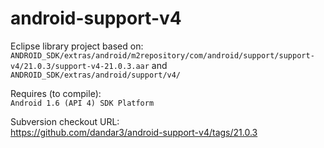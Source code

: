 android-support-v4
==================

Eclipse library project based on:<br/>
`ANDROID_SDK/extras/android/m2repository/com/android/support/support-v4/21.0.3/support-v4-21.0.3.aar`
and
`ANDROID_SDK/extras/android/support/v4/`

Requires (to compile):<br/>
`Android 1.6 (API 4) SDK Platform`

Subversion checkout URL:<br/>
https://github.com/dandar3/android-support-v4/tags/21.0.3

